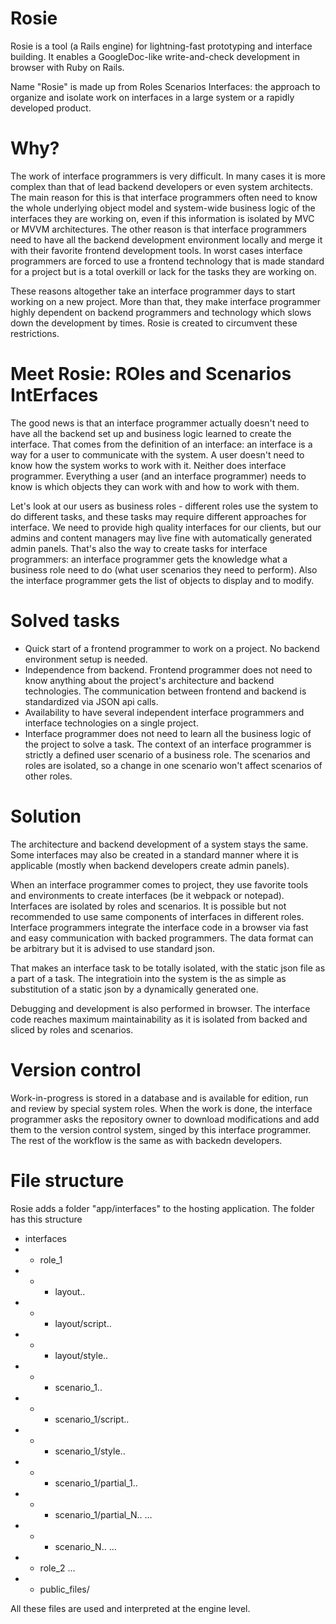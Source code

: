 # Rosie
Rosie is a tool (a Rails engine) for lightning-fast prototyping and interface building.
It enables a GoogleDoc-like write-and-check development in browser with Ruby on Rails.

Name "Rosie" is made up from Roles Scenarios Interfaces: the approach to organize and
isolate work on interfaces in a large system or a rapidly developed product.

# Why?
The work of interface programmers is very difficult.
In many cases it is more complex than that of lead backend developers or even system architects.
The main reason for this is that interface programmers often need to know the whole
underlying object model and system-wide business logic of the interfaces they are working on,
even if this information is isolated by MVC or MVVM architectures.
The other reason is that interface programmers need to have all the backend development
environment locally and merge it with their favorite frontend development tools. In worst cases
interface programmers are forced to use a frontend technology that is made standard for a project
but is a total overkill or lack for the tasks they are working on.

These reasons altogether take an interface programmer days to start working on a new project.
More than that, they make interface programmer highly dependent on backend programmers and technology
which slows down the development by times.
Rosie is created to circumvent these restrictions.

# Meet Rosie: ROles and Scenarios IntErfaces
The good news is that an interface programmer actually doesn't need to have all the
backend set up and business logic learned to create the interface.
That comes from the definition of an interface: an interface is a way for a user to communicate with the system.
A user doesn't need to know how the system works to work with it. Neither does interface programmer.
Everything a user (and an interface programmer) needs to know is which objects they can work with and
how to work with them.

Let's look at our users as business roles - different roles use the system to do different tasks,
and these tasks may require different approaches for interface. We need to provide high quality interfaces
for our clients, but our admins and content managers may live fine with automatically generated admin panels.
That's also the way to create tasks for interface programmers: an interface programmer gets
the knowledge what a business role need to do (what user scenarios they need to perform).
Also the interface programmer gets the list of objects to display and to modify.

# Solved tasks
- Quick start of a frontend programmer to work on a project. No backend environment setup is needed.
- Independence from backend. Frontend programmer does not need to know anything about the project's
architecture and backend technologies. The communication between frontend and backend is standardized via JSON api calls.
- Availability to have several independent interface programmers and interface technologies on a single project.
- Interface programmer does not need to learn all the business logic of the project to solve a task. The context of an interface programmer is strictly a defined user scenario of a business role. The scenarios and roles are isolated, so a change in one scenario won't affect scenarios of other roles.

# Solution
The architecture and backend development of a system stays the same. Some interfaces may also be created in a
standard manner where it is applicable (mostly when backend developers create admin panels).

When an interface programmer comes to project, they use favorite tools and environments to create interfaces (be it webpack or notepad).
Interfaces are isolated by roles and scenarios. It is possible but not recommended to use same components of interfaces in different roles.
Interface programmers integrate the interface code in a browser via fast and easy communication with backed programmers. The data format can be arbitrary but it is advised to use standard json.

That makes an interface task to be totally isolated, with the static json file as a part of a task. The integratioin into the system is the as simple as substitution of a static json by a dynamically generated one.

Debugging and development is also performed in browser.
The interface code reaches maximum maintainability as it is isolated from backed and sliced by roles and scenarios.

# Version control
Work-in-progress is stored in a database and is available for edition, run and review by special system roles.
When the work is done, the interface programmer asks the repository owner to download modifications and add them to the version control system, singed by this interface programmer. The rest of the workflow is the same as with backedn developers.

# File structure
Rosie adds a folder "app/interfaces" to the hosting application. The folder has this structure
- interfaces
- - role_1
- - - layout.<format>.<handler>
- - - layout/script.<format>.<handler>
- - - layout/style.<format>.<handler>
- - - scenario_1.<format>.<handler>
- - - scenario_1/script.<format>.<handler>
- - - scenario_1/style.<format>.<handler>
- - - scenario_1/partial_1.<format>.<handler>
- - - scenario_1/partial_N.<format>.<handler>
…
- - - scenario_N.<format>.<handler>
…
- - role_2
...
- - public_files/

All these files are used and interpreted at the engine level.
